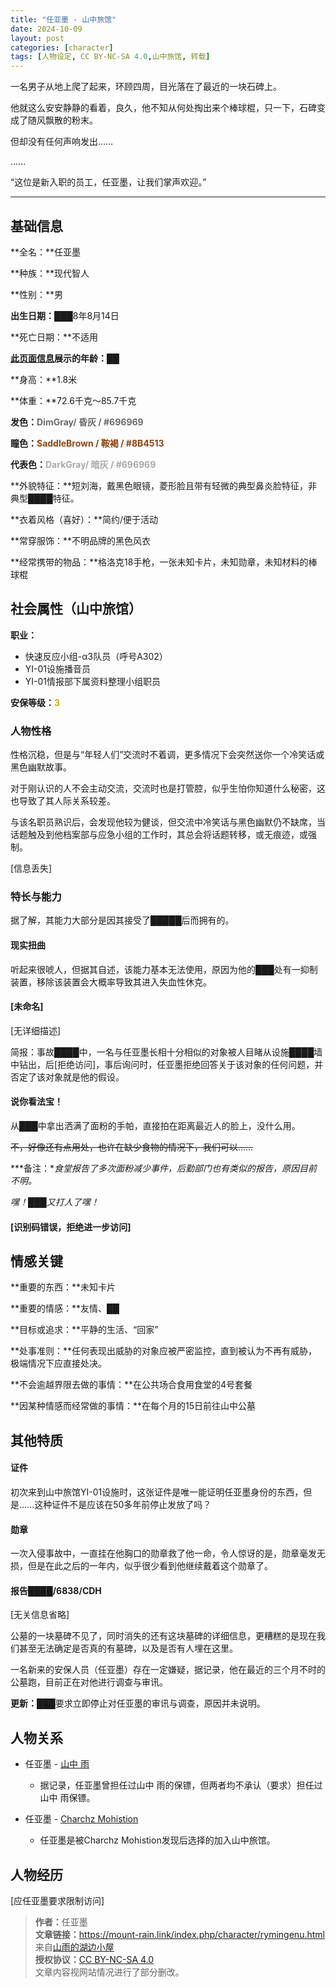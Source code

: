 ```yaml
---
title: "任亚墨 - 山中旅馆"
date: 2024-10-09
layout: post
categories: [character]
tags: [人物设定, CC BY-NC-SA 4.0,山中旅馆, 转载]
---
```


一名男子从地上爬了起来，环顾四周，目光落在了最近的一块石碑上。

他就这么安安静静的看着，良久，他不知从何处掏出来个棒球棍，只一下，石碑变成了随风飘散的粉末。

但却没有任何声响发出……

……

“这位是新入职的员工，任亚墨，让我们掌声欢迎。”

----------

## 基础信息

**全名：**任亚墨

**种族：**现代智人

**性别：**男

**出生日期：**███8年8月14日

**死亡日期：**不适用

**<u>此页面信息</u>展示的年龄：**██

**身高：**1.8米

**体重：**72.6千克～85.7千克

**发色：**<span style="color:#696969;font-weight:bold;">DimGray/ 昏灰 / #696969</span>

**瞳色：**<span style="color:#8B4513;font-weight:bold;">SaddleBrown / 鞍褐 / #8B4513</span>

**代表色：**<span style="color:#A9A9A9;font-weight:bold;">DarkGray/ 暗灰 / #696969</span>

**外貌特征：**短刘海，戴黑色眼镜，菱形脸且带有轻微的典型鼻炎脸特征，非典型████特征。

**衣着风格（喜好）：**简约/便于活动

**常穿服饰：**不明品牌的黑色风衣

**经常携带的物品：**格洛克18手枪，一张未知卡片，未知勋章，未知材料的棒球棍


## 社会属性（山中旅馆）

**职业：**
- 快速反应小组-α3队员（呼号A302）
- YI-01设施播音员
- YI-01情报部下属资料整理小组职员

**安保等级：**<span style="color:#cca800;font-weight:bold;">3</span>


### 人物性格

性格沉稳，但是与“年轻人们”交流时不着调，更多情况下会突然送你一个冷笑话或黑色幽默故事。

对于刚认识的人不会主动交流，交流时也是打管腔，似乎生怕你知道什么秘密，这也导致了其人际关系较差。

与该名职员熟识后，会发现他较为健谈，但交流中冷笑话与黑色幽默仍不缺席，当话题触及到他档案部与应急小组的工作时，其总会将话题转移，或无痕迹，或强制。

[信息丢失]


### 特长与能力

据了解，其能力大部分是因其接受了█████后而拥有的。

#### 现实扭曲
听起来很唬人，但据其自述，该能力基本无法使用，原因为他的███处有一抑制装置，移除该装置会大概率导致其进入失血性休克。

#### [未命名]

[无详细描述]

简报：事故████中，一名与任亚墨长相十分相似的对象被人目睹从设施████墙中钻出，后[拒绝访问]，事后询问时，任亚墨拒绝回答关于该对象的任何问题，并否定了该对象就是他的假设。

#### 说你看法宝！

从███中拿出洒满了面粉的手帕，直接拍在距离最近人的脸上，没什么用。

~~不，好像还有点用处，也许在缺少食物的情况下，我们可以……~~

***备注：**食堂报告了多次面粉减少事件，后勤部门也有类似的报告，原因目前不明。*

*嘿！███又打人了嘿！*

#### [识别码错误，拒绝进一步访问]


## 情感关键

**重要的东西：**未知卡片

**重要的情感：**友情、██

**目标或追求：**平静的生活、“回家”

**处事准则：**任何表现出威胁的对象应被严密监控，直到被认为不再有威胁，极端情况下应直接处决。

**不会逾越界限去做的事情：**在公共场合食用食堂的4号套餐

**因某种情感而经常做的事情：**在每个月的15日前往山中公墓


## 其他特质

#### 证件

初次来到山中旅馆YI-01设施时，这张证件是唯一能证明任亚墨身份的东西，但是……这种证件不是应该在50多年前停止发放了吗？

#### 勋章

一次入侵事故中，一直挂在他胸口的勋章救了他一命，令人惊讶的是，勋章毫发无损，但是在此之后的一年内，似乎很少看到他继续戴着这个勋章了。

#### 报告████/6838/CDH

[无关信息省略]

公墓的一块墓碑不见了，同时消失的还有这块墓碑的详细信息，更糟糕的是现在我们甚至无法确定是否真的有墓碑，以及是否有人埋在这里。

一名新来的安保人员（任亚墨）存在一定嫌疑，据记录，他在最近的三个月不时的公墓跑，目前正在对他进行调查与审讯。

**更新：**███要求立即停止对任亚墨的审讯与调查，原因并未说明。


## 人物关系

- 任亚墨 - [山中 雨](https://mount-rain.link/index.php/character/yamanaka-ame.html)
  - 据记录，任亚墨曾担任过山中 雨的保镖，但两者均不承认（要求）担任过山中 雨保镖。

- 任亚墨 - [Charchz Mohistion](https://mount-rain.link/index.php/character/Charchz-Mohistion.html)
   - 任亚墨是被Charchz Mohistion发现后选择的加入山中旅馆。


## 人物经历

[应任亚墨要求限制访问]

<blockquote>
<p><strong>作者：</strong>任亚墨<br>
<strong>文章链接：</strong><a href="https://mount-rain.link/index.php/character/rymingenu.html" target="_blank">https://mount-rain.link/index.php/character/rymingenu.html</a><br>
来自<a href="https://mount-rain.link" target="_blank">山雨的湖边小屋</a><br>
<strong>授权协议：</strong><a href="https://creativecommons.org/licenses/by-nc-sa/4.0/" target="_blank">CC BY-NC-SA 4.0</a><br>
文章内容视网站情况进行了部分删改。</p>
</blockquote>
